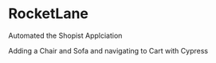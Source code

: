 # RocketLane
Automated the Shopist Applciation

Adding a Chair and Sofa and navigating to Cart with Cypress
